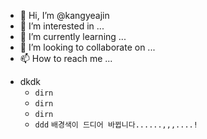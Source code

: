 - 👋 Hi, I’m @kangyeajin
- 👀 I’m interested in ...
- 🌱 I’m currently learning ...
- 💞️ I’m looking to collaborate on ...
- 📫 How to reach me ...

* dkdk
  * ` dirn `
  * ` dirn `
  * ` dirn `
  * ` ddd `
` 배경색이 드디어 바뀝니다......,,,....! `
<!---
kangyeajin/kangyeajin is a ✨ special ✨ repository because its `README.md` (this file) appears on your GitHub profile.
You can click the Preview link to take a look at your changes.
--->
